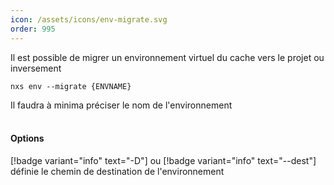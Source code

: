 ```yaml
---
icon: /assets/icons/env-migrate.svg
order: 995
---
```

Il est possible de migrer un environnement virtuel du cache vers le projet ou inversement

```console
nxs env --migrate {ENVNAME}
```

Il faudra à minima préciser le nom de l'environnement
<br><br>
#### Options

[!badge variant="info" text="-D"] ou [!badge variant="info" text="--dest"] définie le chemin de destination de l'environnement<br>